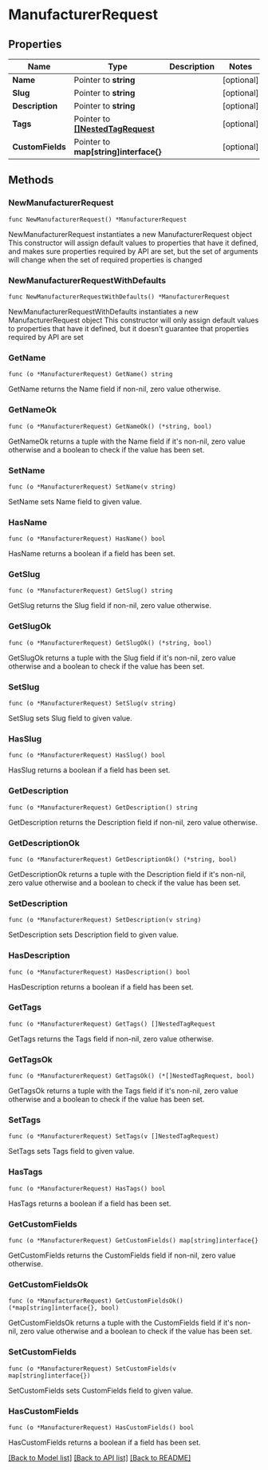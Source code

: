 # ManufacturerRequest

## Properties

Name | Type | Description | Notes
------------ | ------------- | ------------- | -------------
**Name** | Pointer to **string** |  | [optional] 
**Slug** | Pointer to **string** |  | [optional] 
**Description** | Pointer to **string** |  | [optional] 
**Tags** | Pointer to [**[]NestedTagRequest**](NestedTagRequest.md) |  | [optional] 
**CustomFields** | Pointer to **map[string]interface{}** |  | [optional] 

## Methods

### NewManufacturerRequest

`func NewManufacturerRequest() *ManufacturerRequest`

NewManufacturerRequest instantiates a new ManufacturerRequest object
This constructor will assign default values to properties that have it defined,
and makes sure properties required by API are set, but the set of arguments
will change when the set of required properties is changed

### NewManufacturerRequestWithDefaults

`func NewManufacturerRequestWithDefaults() *ManufacturerRequest`

NewManufacturerRequestWithDefaults instantiates a new ManufacturerRequest object
This constructor will only assign default values to properties that have it defined,
but it doesn't guarantee that properties required by API are set

### GetName

`func (o *ManufacturerRequest) GetName() string`

GetName returns the Name field if non-nil, zero value otherwise.

### GetNameOk

`func (o *ManufacturerRequest) GetNameOk() (*string, bool)`

GetNameOk returns a tuple with the Name field if it's non-nil, zero value otherwise
and a boolean to check if the value has been set.

### SetName

`func (o *ManufacturerRequest) SetName(v string)`

SetName sets Name field to given value.

### HasName

`func (o *ManufacturerRequest) HasName() bool`

HasName returns a boolean if a field has been set.

### GetSlug

`func (o *ManufacturerRequest) GetSlug() string`

GetSlug returns the Slug field if non-nil, zero value otherwise.

### GetSlugOk

`func (o *ManufacturerRequest) GetSlugOk() (*string, bool)`

GetSlugOk returns a tuple with the Slug field if it's non-nil, zero value otherwise
and a boolean to check if the value has been set.

### SetSlug

`func (o *ManufacturerRequest) SetSlug(v string)`

SetSlug sets Slug field to given value.

### HasSlug

`func (o *ManufacturerRequest) HasSlug() bool`

HasSlug returns a boolean if a field has been set.

### GetDescription

`func (o *ManufacturerRequest) GetDescription() string`

GetDescription returns the Description field if non-nil, zero value otherwise.

### GetDescriptionOk

`func (o *ManufacturerRequest) GetDescriptionOk() (*string, bool)`

GetDescriptionOk returns a tuple with the Description field if it's non-nil, zero value otherwise
and a boolean to check if the value has been set.

### SetDescription

`func (o *ManufacturerRequest) SetDescription(v string)`

SetDescription sets Description field to given value.

### HasDescription

`func (o *ManufacturerRequest) HasDescription() bool`

HasDescription returns a boolean if a field has been set.

### GetTags

`func (o *ManufacturerRequest) GetTags() []NestedTagRequest`

GetTags returns the Tags field if non-nil, zero value otherwise.

### GetTagsOk

`func (o *ManufacturerRequest) GetTagsOk() (*[]NestedTagRequest, bool)`

GetTagsOk returns a tuple with the Tags field if it's non-nil, zero value otherwise
and a boolean to check if the value has been set.

### SetTags

`func (o *ManufacturerRequest) SetTags(v []NestedTagRequest)`

SetTags sets Tags field to given value.

### HasTags

`func (o *ManufacturerRequest) HasTags() bool`

HasTags returns a boolean if a field has been set.

### GetCustomFields

`func (o *ManufacturerRequest) GetCustomFields() map[string]interface{}`

GetCustomFields returns the CustomFields field if non-nil, zero value otherwise.

### GetCustomFieldsOk

`func (o *ManufacturerRequest) GetCustomFieldsOk() (*map[string]interface{}, bool)`

GetCustomFieldsOk returns a tuple with the CustomFields field if it's non-nil, zero value otherwise
and a boolean to check if the value has been set.

### SetCustomFields

`func (o *ManufacturerRequest) SetCustomFields(v map[string]interface{})`

SetCustomFields sets CustomFields field to given value.

### HasCustomFields

`func (o *ManufacturerRequest) HasCustomFields() bool`

HasCustomFields returns a boolean if a field has been set.


[[Back to Model list]](../README.md#documentation-for-models) [[Back to API list]](../README.md#documentation-for-api-endpoints) [[Back to README]](../README.md)


